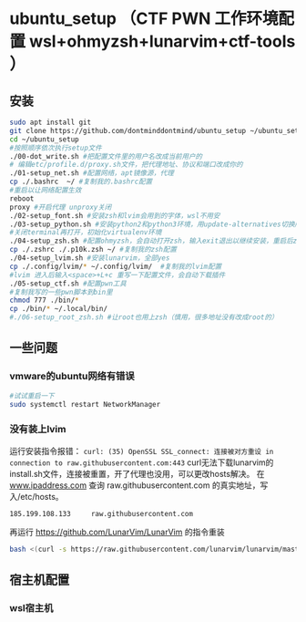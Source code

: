 # ubuntu_setup （CTF PWN 工作环境配置 wsl+ohmyzsh+lunarvim+ctf-tools ）

## 安装
```bash
sudo apt install git
git clone https://github.com/dontminddontmind/ubuntu_setup ~/ubuntu_setup
cd ~/ubuntu_setup
#按照顺序依次执行setup文件
./00-dot_write.sh #把配置文件里的用户名改成当前用户的
# 编辑etc/profile.d/proxy.sh文件，把代理地址、协议和端口改成你的
./01-setup_net.sh #配置网络，apt镜像源，代理
cp ./.bashrc  ~/ #复制我的.bashrc配置
#重启以让网络配置生效
reboot
proxy #开启代理 unproxy关闭
./02-setup_font.sh #安装zsh和lvim会用到的字体，wsl不用安
./03-setup_python.sh #安装python2和python3环境，用update-alternatives切换版本
#关闭terminal再打开，初始化virtualenv环境
./04-setup_zsh.sh #配置ohmyzsh，会自动打开zsh，输入exit退出以继续安装，重启后zsh会变成默认shell
cp ./.zshrc ./.p10k.zsh ~/ #复制我的zsh配置
./04-setup_lvim.sh #安装lunarvim，全部yes
cp ./.config/lvim/* ~/.config/lvim/  #复制我的lvim配置
#lvim 进入后输入<space>+L+c 重写一下配置文件，会自动下载插件
./05-setup_ctf.sh #配置pwn工具
#复制我写的一些pwn脚本到bin里
chmod 777 ./bin/*
cp ./bin/* ~/.local/bin/
#./06-setup_root_zsh.sh #让root也用上zsh（慎用，很多地址没有改成root的）
```
## 一些问题
### vmware的ubuntu网络有错误
```bash
#试试重启一下
sudo systemctl restart NetworkManager
```
### 没有装上lvim 
运行安装指令报错：
`curl: (35) OpenSSL SSL_connect: 连接被对方重设 in connection to raw.githubusercontent.com:443`
curl无法下载lunarvim的install.sh文件，连接被重置，开了代理也没用，可以更改hosts解决。
在 www.ipaddress.com 查询 raw.githubusercontent.com 的真实地址，写入/etc/hosts。
```
185.199.108.133     raw.githubusercontent.com
```
再运行 https://github.com/LunarVim/LunarVim 的指令重装
```bash
bash <(curl -s https://raw.githubusercontent.com/lunarvim/lunarvim/master/utils/installer/install.sh)
```
## 宿主机配置
### wsl宿主机

